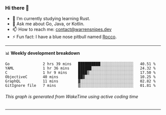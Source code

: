 ### Hi there 👋

- 🌱 I’m currently studying learning Rust.
- 💬 Ask me about Go, Java, or Kotlin.
- 📫 How to reach me: contact@warrensnipes.dev
- ⚡ Fun fact: I have a blue nose pitbull named [Rocco](https://i.imgur.com/iLsSCKu.jpg).

-------

📊 **Weekly development breakdown**
<!--START_SECTION:waka-->

```text
Go               2 hrs 39 mins   ██████████░░░░░░░░░░░░░░░   40.51 %
YAML             1 hr 36 mins    ██████░░░░░░░░░░░░░░░░░░░   24.32 %
C                1 hr 9 mins     ████▒░░░░░░░░░░░░░░░░░░░░   17.50 %
ObjectiveC       40 mins         ██▓░░░░░░░░░░░░░░░░░░░░░░   10.25 %
GraphQL          11 mins         ▓░░░░░░░░░░░░░░░░░░░░░░░░   02.82 %
GitIgnore file   7 mins          ▒░░░░░░░░░░░░░░░░░░░░░░░░   01.81 %
```

<!--END_SECTION:waka-->
###### *This graph is generated from WakeTime using active coding time*
-------
